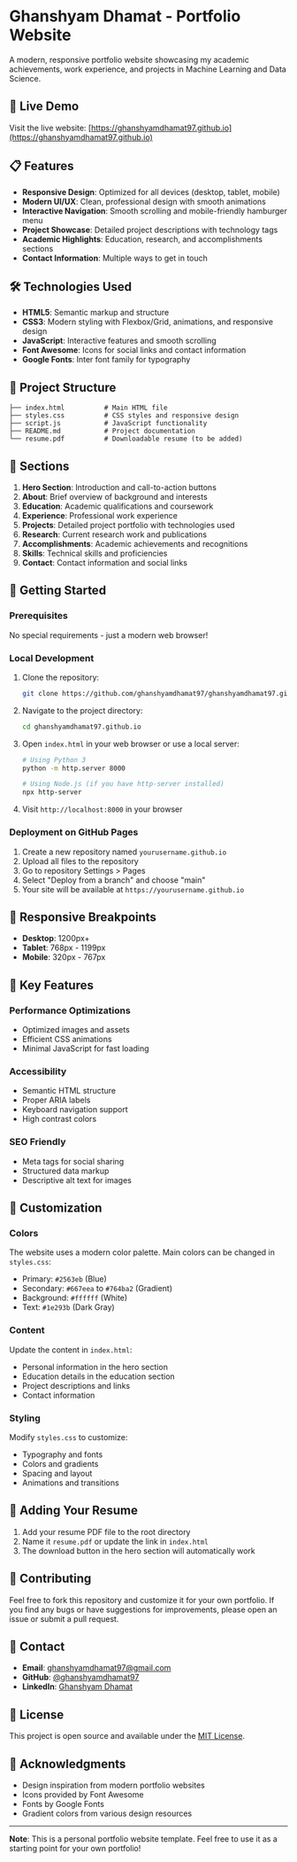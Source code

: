 # Ghanshyam Dhamat - Portfolio Website

A modern, responsive portfolio website showcasing my academic achievements, work experience, and projects in Machine Learning and Data Science.

## 🚀 Live Demo

Visit the live website: [https://ghanshyamdhamat97.github.io](https://ghanshyamdhamat97.github.io)

## 📋 Features

- **Responsive Design**: Optimized for all devices (desktop, tablet, mobile)
- **Modern UI/UX**: Clean, professional design with smooth animations
- **Interactive Navigation**: Smooth scrolling and mobile-friendly hamburger menu
- **Project Showcase**: Detailed project descriptions with technology tags
- **Academic Highlights**: Education, research, and accomplishments sections
- **Contact Information**: Multiple ways to get in touch

## 🛠️ Technologies Used

- **HTML5**: Semantic markup and structure
- **CSS3**: Modern styling with Flexbox/Grid, animations, and responsive design
- **JavaScript**: Interactive features and smooth scrolling
- **Font Awesome**: Icons for social links and contact information
- **Google Fonts**: Inter font family for typography

## 📁 Project Structure

```
├── index.html          # Main HTML file
├── styles.css          # CSS styles and responsive design
├── script.js           # JavaScript functionality
├── README.md           # Project documentation
└── resume.pdf          # Downloadable resume (to be added)
```

## 🎨 Sections

1. **Hero Section**: Introduction and call-to-action buttons
2. **About**: Brief overview of background and interests
3. **Education**: Academic qualifications and coursework
4. **Experience**: Professional work experience
5. **Projects**: Detailed project portfolio with technologies used
6. **Research**: Current research work and publications
7. **Accomplishments**: Academic achievements and recognitions
8. **Skills**: Technical skills and proficiencies
9. **Contact**: Contact information and social links

## 🚀 Getting Started

### Prerequisites

No special requirements - just a modern web browser!

### Local Development

1. Clone the repository:
   ```bash
   git clone https://github.com/ghanshyamdhamat97/ghanshyamdhamat97.github.io.git
   ```

2. Navigate to the project directory:
   ```bash
   cd ghanshyamdhamat97.github.io
   ```

3. Open `index.html` in your web browser or use a local server:
   ```bash
   # Using Python 3
   python -m http.server 8000
   
   # Using Node.js (if you have http-server installed)
   npx http-server
   ```

4. Visit `http://localhost:8000` in your browser

### Deployment on GitHub Pages

1. Create a new repository named `yourusername.github.io`
2. Upload all files to the repository
3. Go to repository Settings > Pages
4. Select "Deploy from a branch" and choose "main"
5. Your site will be available at `https://yourusername.github.io`

## 📱 Responsive Breakpoints

- **Desktop**: 1200px+
- **Tablet**: 768px - 1199px
- **Mobile**: 320px - 767px

## 🎯 Key Features

### Performance Optimizations
- Optimized images and assets
- Efficient CSS animations
- Minimal JavaScript for fast loading

### Accessibility
- Semantic HTML structure
- Proper ARIA labels
- Keyboard navigation support
- High contrast colors

### SEO Friendly
- Meta tags for social sharing
- Structured data markup
- Descriptive alt text for images

## 🔧 Customization

### Colors
The website uses a modern color palette. Main colors can be changed in `styles.css`:
- Primary: `#2563eb` (Blue)
- Secondary: `#667eea` to `#764ba2` (Gradient)
- Background: `#ffffff` (White)
- Text: `#1e293b` (Dark Gray)

### Content
Update the content in `index.html`:
- Personal information in the hero section
- Education details in the education section
- Project descriptions and links
- Contact information

### Styling
Modify `styles.css` to customize:
- Typography and fonts
- Colors and gradients
- Spacing and layout
- Animations and transitions

## 📄 Adding Your Resume

1. Add your resume PDF file to the root directory
2. Name it `resume.pdf` or update the link in `index.html`
3. The download button in the hero section will automatically work

## 🤝 Contributing

Feel free to fork this repository and customize it for your own portfolio. If you find any bugs or have suggestions for improvements, please open an issue or submit a pull request.

## 📧 Contact

- **Email**: ghanshyamdhamat97@gmail.com
- **GitHub**: [@ghanshyamdhamat97](https://github.com/ghanshyamdhamat97)
- **LinkedIn**: [Ghanshyam Dhamat](https://linkedin.com/in/ghanshyamdhamat97)

## 📄 License

This project is open source and available under the [MIT License](LICENSE).

## 🙏 Acknowledgments

- Design inspiration from modern portfolio websites
- Icons provided by Font Awesome
- Fonts by Google Fonts
- Gradient colors from various design resources

---

**Note**: This is a personal portfolio website template. Feel free to use it as a starting point for your own portfolio!